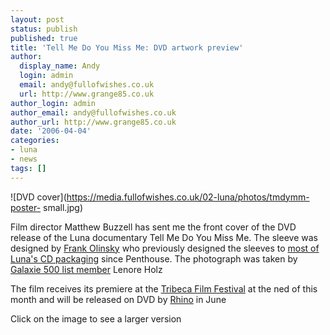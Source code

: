 ```yaml
---
layout: post
status: publish
published: true
title: 'Tell Me Do You Miss Me: DVD artwork preview'
author:
  display_name: Andy
  login: admin
  email: andy@fullofwishes.co.uk
  url: http://www.grange85.co.uk
author_login: admin
author_email: andy@fullofwishes.co.uk
author_url: http://www.grange85.co.uk
date: '2006-04-04'
categories:
- luna
- news
tags: []
---
```

![DVD cover](https://media.fullofwishes.co.uk/02-luna/photos/tmdymm-poster-
small.jpg)

Film director Matthew Buzzell has sent me the front cover of the DVD release
of the Luna documentary Tell Me Do You Miss Me. The sleeve was designed by
[Frank Olinsky](https://web.archive.org/web/20060404+/http://www.frankolinsky.com/index2.html) who previously
designed the sleeves to [most of Luna's CD
packaging](https://web.archive.org/web/20060404+/http://www.frankolinsky.com/luna.html) since Penthouse. The
photograph was taken by [ Galaxie 500 list
member](https://web.archive.org/web/20060404+/http://www.grange85.co.uk/galaxie/index.php?article_id=125) Lenore
Holz

The film receives its premiere at the [Tribeca Film
Festival](https://web.archive.org/web/20060404+/http://www.tribecafilmfestival.org/) at the ned of this month and
will be released on DVD by [Rhino](https://web.archive.org/web/20060404+/http://www.rhino.com) in June

Click on the image to see a larger version


